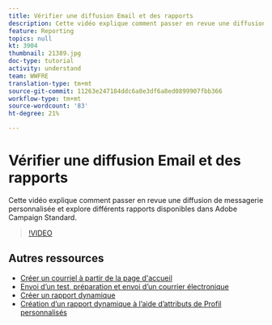 ```yaml
---
title: Vérifier une diffusion Email et des rapports
description: Cette vidéo explique comment passer en revue une diffusion de messagerie personnalisée et explore différents rapports disponibles dans Adobe Campaign Standard (ACS).
feature: Reporting
topics: null
kt: 3904
thumbnail: 21389.jpg
doc-type: tutorial
activity: understand
team: WWFRE
translation-type: tm+mt
source-git-commit: 11263e247184ddc6a8e3df6a8ed0899907fbb366
workflow-type: tm+mt
source-wordcount: '83'
ht-degree: 21%

---
```



# Vérifier une diffusion Email et des rapports

Cette vidéo explique comment passer en revue une diffusion de messagerie personnalisée et explore différents rapports disponibles dans Adobe Campaign Standard.

>[!VIDEO](https://video.tv.adobe.com/v/21389?quality=12)

## Autres ressources

* [Créer un courriel à partir de la page d&#39;accueil](/help/communication-channels/email/create-email-from-homepage.md)
* [Envoi d’un test, préparation et envoi d’un courrier électronique](/help/communication-channels/email/sending-test-preparing-sending-email.md)
* [Créer un rapport dynamique](/help/reporting/creating-a-dynamic-report.md)
* [Création d’un rapport dynamique à l’aide d’attributs de Profil personnalisés](/help/reporting/custom-profile-attributes-dynamic-reports.md)
